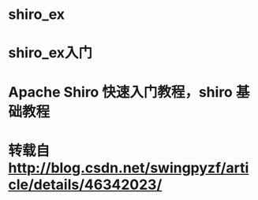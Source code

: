 # shiro_ex
# shiro_ex入门
# Apache Shiro 快速入门教程，shiro 基础教程
# 转载自 http://blog.csdn.net/swingpyzf/article/details/46342023/
